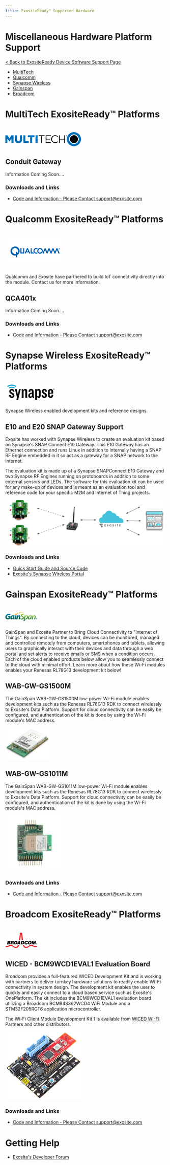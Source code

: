 ```yaml
---
title: ExositeReady™ Supported Hardware
---
```

# Miscellaneous Hardware Platform Support
[< Back to ExositeReady Device Software Support Page](/exositeready)

* [MultiTech](#multitech-exositeready-platforms)
* [Qualcomm](#qualcomm-exositeready-platforms)
* [Synapse Wireless](#synapse-wireless-exositeready-platforms)
* [Gainspan](#gainspan-exositeready-platforms)
* [Broadcom](#broadcom-exositeready-platforms)

# MultiTech ExositeReady™ Platforms

# ![MultiTech](../assets/multitech_logo.png)
## Conduit Gateway
Information Coming Soon....
### Downloads and Links
* [Code and Information - Please Contact support@exosite.com](https://support.exosite.com/hc/en-us/requests/new)

# Qualcomm ExositeReady™ Platforms
# ![Qualcomm](../assets/qualcomm_logo.png)
Qualcomm and Exosite have partnered to build IoT connectivity directly into the module.  Contact us for more information.

## QCA401x
Information Coming Soon....
### Downloads and Links
* [Code and Information - Please Contact support@exosite.com](https://support.exosite.com/hc/en-us/requests/new)


# Synapse Wireless ExositeReady™ Platforms
# ![Synapse Wireless](../assets/synapse-wireless_logo.png)
Synapse Wireless enabled development kits and reference designs.

## E10 and E20 SNAP Gateway Support
Exosite has worked with Synapse Wireless to create an evaluation kit based on Synapse's SNAP Connect E10 Gateway.  This E10 Gateway has an Ethernet connection and runs Linux in addition to internally having a SNAP RF Engine embedded in it so act as a gateway for a SNAP network to the internet.

The evaluation kit is made up of a Synapse SNAPConnect E10 Gateway and two Synapse RF Engines running on protoboards in addition to some external sensors and LEDs.  The software for this evaluation kit can be used for any make-up of devices and is meant as an evaluation tool and reference code for your specific M2M and Internet of Thing projects.  

![Synapse Eval](assets/exo_gw_synapse_eval_kit_graphics1.png)

### Downloads and Links
* [Quick Start Guide and Source Code](https://github.com/exosite-garage/synapse_m2m_evaluation_kit)
* [Exosite's Synapse Wireless Portal](https://https://synapse.exosite.com/login)




# Gainspan ExositeReady™ Platforms

# ![Gainspan](../assets/gainspan_logo.png)

GainSpan and Exosite Partner to Bring Cloud Connectivity to "Internet of Things". By connecting to the cloud, devices can be monitored, managed and controlled remotely from computers, smartphones and tablets, allowing users to graphically interact with their devices and data through a web portal and set alerts to receive emails or SMS when a condition occurs. Each of the cloud enabled products below allow you to seamlessly connect to the cloud with minimal effort. Learn more about how these Wi-Fi modules enables your Renesas RL78G13 development kit below!

## WAB-GW-GS1500M
The GainSpan WAB-GW-GS1500M low-power Wi-Fi module enables development kits such as the Renesas RL78G13 RDK to connect wirelessly to Exosite's Data Platform. Support for cloud connectivity can be easily be configured, and authentication of the kit is done by using the Wi-Fi module's MAC address.

![pic_GS1500M.jpg](assets/pic_GS1500M.jpg)

## WAB-GW-GS1011M
The GainSpan WAB-GW-GS1011M low-power Wi-Fi module enables development kits such as the Renesas RL78G13 RDK to connect wirelessly to Exosite's Data Platform. Support for cloud connectivity can be easily be configured, and authentication of the kit is done by using the Wi-Fi module's MAC address.

![GS1011M.jpg](assets/GS1011M.jpg)

### Downloads and Links
* [Code and Information - Please Contact support@exosite.com](https://support.exosite.com/hc/en-us/requests/new)



# Broadcom ExositeReady™ Platforms

# ![Broadcom](../assets/broadcom_logo.png)

## WICED - BCM9WCD1EVAL1 Evaluation Board
Broadcom provides a full-featured WICED Development Kit and is working with partners to deliver turnkey hardware solutions to readily enable Wi-Fi connectivity in system design. The development kit enables the user to quickly and easily connect to a cloud based service such as Exosite's OnePlatform. The kit includes the BCM9WCD1EVAL1 evaluation board utilizing a Broadcom BCM943362WCD4 WiFi Module and a STM32F205RGT6 application microcontroller.

The Wi-Fi Client Module Development Kit 1 is available from [WICED WI-FI](http://community.broadcom.com/community/wiced-wifi/wiced-wifi-partners) Partners and other distributors.

![BCM943362WCD4_EVB.jpg](assets/BCM943362WCD4_EVB.jpg)

### Downloads and Links
* [Code and Information - Please Contact support@exosite.com](https://support.exosite.com/hc/en-us/requests/new)





# Getting Help

* [Exosite's Developer Forum](https://community.exosite.com/c/hardware-platforms)
